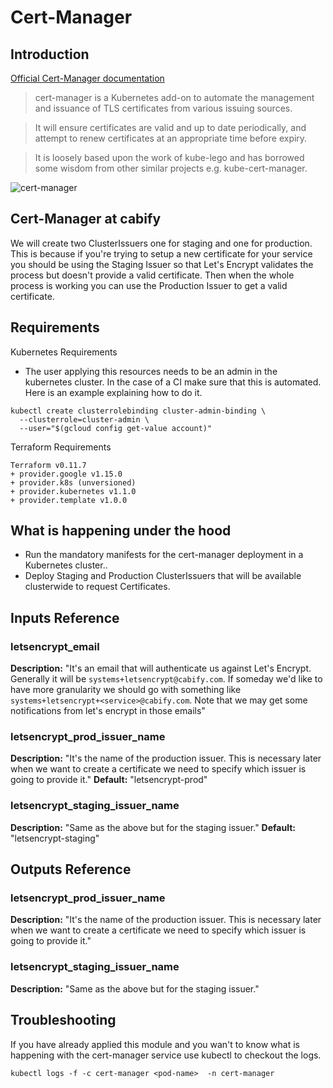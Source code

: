 # Cert-Manager

## Introduction

[Official Cert-Manager documentation](https://docs.cert-manager.io/en/latest/index.html)

> cert-manager is a Kubernetes add-on to automate the management and issuance of TLS certificates from various issuing sources.

> It will ensure certificates are valid and up to date periodically, and attempt to renew certificates at an appropriate time before expiry.

> It is loosely based upon the work of kube-lego and has borrowed some wisdom from other similar projects e.g. kube-cert-manager.

![cert-manager](https://docs.cert-manager.io/en/latest/_images/high-level-overview.svg)

## Cert-Manager at cabify

We will create two ClusterIssuers one for staging and one for production. This
is because if you're trying to setup a new certificate for your service you
should be using the Staging Issuer so that Let's Encrypt validates the process
but doesn't provide a valid certificate. Then when the whole process is working
you can use the Production Issuer to get a valid certificate.

## Requirements

Kubernetes Requirements
- The user applying this resources needs to be an admin in the kubernetes
  cluster. In the case of a CI make sure that this is automated. Here is an
example explaining how to do it.
```
kubectl create clusterrolebinding cluster-admin-binding \
  --clusterrole=cluster-admin \
  --user="$(gcloud config get-value account)"
```

Terraform Requirements
```
Terraform v0.11.7
+ provider.google v1.15.0
+ provider.k8s (unversioned)
+ provider.kubernetes v1.1.0
+ provider.template v1.0.0
```

## What is happening under the hood

- Run the mandatory manifests for the cert-manager deployment in a Kubernetes
  cluster..
- Deploy Staging and Production ClusterIssuers that will be available
  clusterwide to request Certificates.

## Inputs Reference

### letsencrypt_email
**Description:** "It's an email that will authenticate us against Let's
  Encrypt. Generally it will be `systems+letsencrypt@cabify.com`. If someday
we'd like to have more granularity we should go with something like
`systems+letsencrypt+<service>@cabify.com`. Note that we may get some
notifications from let's encrypt in those emails"

### letsencrypt_prod_issuer_name
**Description:** "It's the name of the production issuer. This is necessary
  later when we want to create a certificate we need to specify which issuer
  is going to provide it."
**Default:** "letsencrypt-prod"

### letsencrypt_staging_issuer_name
**Description:** "Same as the above but for the staging issuer."
**Default:** "letsencrypt-staging"

## Outputs Reference

### letsencrypt_prod_issuer_name
**Description:** "It's the name of the production issuer. This is necessary
  later when we want to create a certificate we need to specify which issuer
  is going to provide it."

### letsencrypt_staging_issuer_name
**Description:** "Same as the above but for the staging issuer."

## Troubleshooting

If you have already applied this module and you wan't to know what is happening
with the cert-manager service use kubectl to checkout the logs.
```
kubectl logs -f -c cert-manager <pod-name>  -n cert-manager
```
